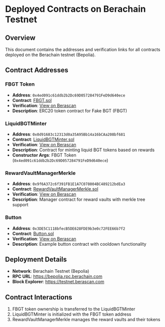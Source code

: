 # Deployed Contracts on Berachain Testnet

## Overview
This document contains the addresses and verification links for all contracts deployed on the Berachain testnet (Bepolia).

## Contract Addresses

### FBGT Token
- **Address**: `0x4ed091c61ddb2b2Dc69D057284791FeD9d640ece`
- **Contract**: [FBGT.sol](../contracts/src/examples/FBGT.sol)
- **Verification**: [View on Berascan](https://testnet.berascan.com/address/0x4ed091c61ddb2b2dc69d057284791fed9d640ece)
- **Description**: ERC20 token contract for Fake BGT (FBGT)

### LiquidBGTMinter
- **Address**: `0x0d91683c12313d0a35A95Bb14a16bCAa208bf681`
- **Contract**: [LiquidBGTMinter.sol](../contracts/src/examples/LiquidBGTMinter.sol)
- **Verification**: [View on Berascan](https://testnet.berascan.com/address/0x0d91683c12313d0a35a95bb14a16bcaa208bf681)
- **Description**: Contract for minting liquid BGT tokens based on rewards
- **Constructor Args**: FBGT Token (`0x4ed091c61ddb2b2Dc69D057284791FeD9d640ece`)

### RewardVaultManagerMerkle
- **Address**: `0x9f6A372c6f391FB1E1A7C078004BC489212bdEa3`
- **Contract**: [RewardVaultManagerMerkle.sol](../contracts/src/examples/RewardVaultManagerMerkle.sol)
- **Verification**: [View on Berascan](https://testnet.berascan.com/address/0x9f6a372c6f391fb1e1a7c078004bc489212bdea3)
- **Description**: Manager contract for reward vaults with merkle tree support

### Button
- **Address**: `0x3DE5C1118bfecB5DE628FDE9b3e0c72FEE66b7f2`
- **Contract**: [Button.sol](../contracts/src/examples/Button.sol)
- **Verification**: [View on Berascan](https://testnet.berascan.com/address/0x3de5c1118bfecb5de628fde9b3e0c72fee66b7f2)
- **Description**: Example button contract with cooldown functionality

## Deployment Details
- **Network**: Berachain Testnet (Bepolia)
- **RPC URL**: https://bepolia.rpc.berachain.com
- **Block Explorer**: https://testnet.berascan.com

## Contract Interactions
1. FBGT token ownership is transferred to the LiquidBGTMinter
2. LiquidBGTMinter is initialized with the FBGT token address
3. RewardVaultManagerMerkle manages the reward vaults and their tokens 